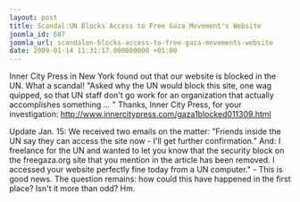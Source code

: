 ```yaml
---
layout: post
title: Scandal:UN Blocks Access to Free Gaza Movement's Website
joomla_id: 687
joomla_url: scandalun-blocks-access-to-free-gaza-movements-website
date: 2009-01-14 11:31:17.000000000 +01:00
---
```


Inner City Press in New York found out that our website is blocked in the UN. What a scandal! "Asked why the UN would block this site, one wag quipped, so that UN staff don't go work for an organization that actually accomplishes something ... " Thanks, Inner City Press, for your investigation: <a target="_blank" href="http://www.innercitypress.com/gaza1blocked011309.html">http://www.innercitypress.com/gaza1blocked011309.html</a>
<p>Update Jan. 15: We received two emails on the matter: "Friends inside the UN say they can access the site now - I'll get further confirmation." And: I freelance for the UN and wanted to let you know that the security block on the freegaza.org site that you mention in the article has been removed. I accessed your website perfectly fine today from a UN computer." - This is good news. The question remains: how could this have happened in the first place? Isn't it more than odd? Hm.</p>
